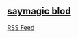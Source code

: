 ## [saymagic blod](https://blog.saymagic.cn)
[RSS Feed](https://raw.githubusercontent.com/saymagic/saymagic.github.io/master/feed.xml)
